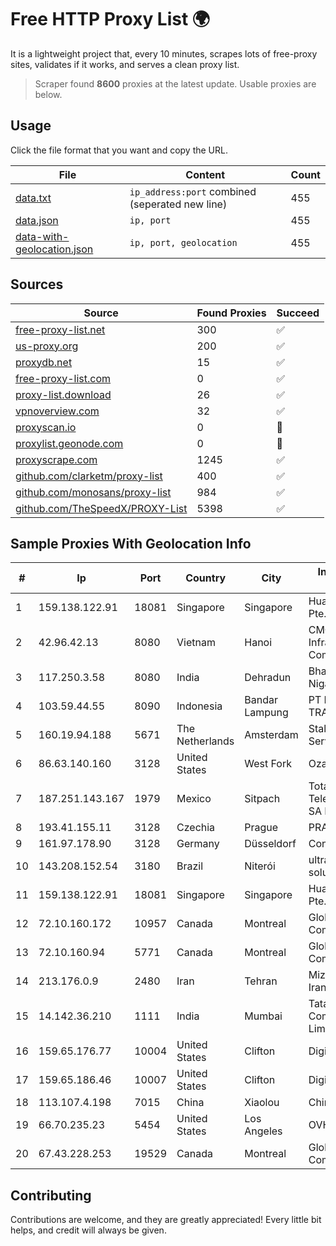 
# Free HTTP Proxy List 🌍

It is a lightweight project that, every 10 minutes, scrapes lots of free-proxy sites, validates if it works, and serves a clean proxy list.


> Scraper found **8600** proxies at the latest update. Usable proxies are below.

## Usage

Click the file format that you want and copy the URL.


|File|Content|Count|
|----|-------|-----|
|[data.txt](https://raw.githubusercontent.com/themiralay/Proxy-List-World/master/data.txt)|`ip_address:port` combined (seperated new line)|455|
|[data.json](https://raw.githubusercontent.com/themiralay/Proxy-List-World/master/data.json)|`ip, port`|455|
|[data-with-geolocation.json](https://raw.githubusercontent.com/themiralay/Proxy-List-World/master/data-with-geolocation.json)|`ip, port, geolocation`|455|

## Sources

|Source|Found Proxies|Succeed|
|------|-------------|-------|
|[free-proxy-list.net](https://free-proxy-list.net)|300|✅|
|[us-proxy.org](https://www.us-proxy.org)|200|✅|
|[proxydb.net](http://proxydb.net)|15|✅|
|[free-proxy-list.com](https://free-proxy-list.com/?page=&port=&type%5B%5D=http&type%5B%5D=https&up_time=0&search=Search)|0|✅|
|[proxy-list.download](https://www.proxy-list.download/HTTP)|26|✅|
|[vpnoverview.com](https://vpnoverview.com/privacy/anonymous-browsing/free-proxy-servers)|32|✅|
|[proxyscan.io](https://www.proxyscan.io)|0|🚫|
|[proxylist.geonode.com](https://proxylist.geonode.com/api/proxy-list?limit=300&page=1&sort_by=lastChecked&sort_type=desc&protocols=http,https)|0|🚫|
|[proxyscrape.com](https://api.proxyscrape.com/v2/?request=displayproxies&protocol=http&timeout=10000&country=all&ssl=all&anonymity=all)|1245|✅|
|[github.com/clarketm/proxy-list](https://raw.githubusercontent.com/clarketm/proxy-list/master/proxy-list-raw.txt)|400|✅|
|[github.com/monosans/proxy-list](https://raw.githubusercontent.com/monosans/proxy-list/main/proxies/http.txt)|984|✅|
|[github.com/TheSpeedX/PROXY-List](https://raw.githubusercontent.com/TheSpeedX/PROXY-List/master/http.txt)|5398|✅|


## Sample Proxies With Geolocation Info

|#|Ip|Port|Country|City|Internet Service Provider|
|-|--|----|-------|----|-------------------------|
|1|159.138.122.91|18081|Singapore|Singapore|Huawei International Pte. LTD|
|2|42.96.42.13|8080|Vietnam|Hanoi|CMC Telecom Infrastructure Company|
|3|117.250.3.58|8080|India|Dehradun|Bharat Sanchar Nigam Ltd|
|4|103.59.44.55|8090|Indonesia|Bandar Lampung|PT INDONESIA TRANS NETWORK|
|5|160.19.94.188|5671|The Netherlands|Amsterdam|Stallion Network Services Limited|
|6|86.63.140.160|3128|United States|West Fork|OzarksGo, LLC|
|7|187.251.143.167|1979|Mexico|Sitpach|Total Play Telecomunicaciones SA De CV|
|8|193.41.155.11|3128|Czechia|Prague|PRAHA12.com s.r.o.|
|9|161.97.178.90|3128|Germany|Düsseldorf|Contabo GmbH|
|10|143.208.152.54|3180|Brazil|Niterói|ultraconexão soluçoes eireli|
|11|159.138.122.91|18081|Singapore|Singapore|Huawei International Pte. LTD|
|12|72.10.160.172|10957|Canada|Montreal|GloboTech Communications|
|13|72.10.160.94|5771|Canada|Montreal|GloboTech Communications|
|14|213.176.0.9|2480|Iran|Tehran|Mizban Dadeh Iranian Co. (Ltd)|
|15|14.142.36.210|1111|India|Mumbai|Tata Communications Limited|
|16|159.65.176.77|10004|United States|Clifton|DigitalOcean, LLC|
|17|159.65.186.46|10007|United States|Clifton|DigitalOcean, LLC|
|18|113.107.4.198|7015|China|Xiaolou|Chinanet|
|19|66.70.235.23|5454|United States|Los Angeles|OVH Hosting|
|20|67.43.228.253|19529|Canada|Montreal|GloboTech Communications|



## Contributing

Contributions are welcome, and they are greatly appreciated! Every
little bit helps, and credit will always be given.

